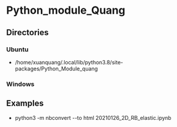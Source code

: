 # Python_module_Quang

## Directories
### Ubuntu 
* /home/xuanquang/.local/lib/python3.8/site-packages/Python_Module_quang
### Windows

## Examples

* python3 -m nbconvert --to html 20210126_2D_RB_elastic.ipynb 

